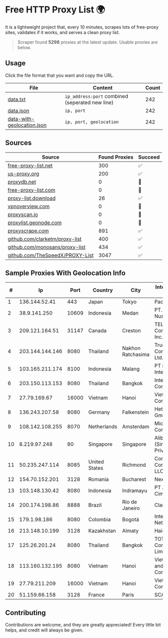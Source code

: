 
# Free HTTP Proxy List 🌍

It is a lightweight project that, every 10 minutes, scrapes lots of free-proxy sites, validates if it works, and serves a clean proxy list.


> Scraper found **5298** proxies at the latest update. Usable proxies are below.

## Usage

Click the file format that you want and copy the URL.


|File|Content|Count|
|----|-------|-----|
|[data.txt](https://raw.githubusercontent.com/themiralay/Proxy-List-World/master/data.txt)|`ip_address:port` combined (seperated new line)|242|
|[data.json](https://raw.githubusercontent.com/themiralay/Proxy-List-World/master/data.json)|`ip, port`|242|
|[data-with-geolocation.json](https://raw.githubusercontent.com/themiralay/Proxy-List-World/master/data-with-geolocation.json)|`ip, port, geolocation`|242|

## Sources

|Source|Found Proxies|Succeed|
|------|-------------|-------|
|[free-proxy-list.net](https://free-proxy-list.net)|300|✅|
|[us-proxy.org](https://www.us-proxy.org)|200|✅|
|[proxydb.net](http://proxydb.net)|0|🚫|
|[free-proxy-list.com](https://free-proxy-list.com/?page=&port=&type%5B%5D=http&type%5B%5D=https&up_time=0&search=Search)|0|🚫|
|[proxy-list.download](https://www.proxy-list.download/HTTP)|26|✅|
|[vpnoverview.com](https://vpnoverview.com/privacy/anonymous-browsing/free-proxy-servers)|0|🚫|
|[proxyscan.io](https://www.proxyscan.io)|0|🚫|
|[proxylist.geonode.com](https://proxylist.geonode.com/api/proxy-list?limit=300&page=1&sort_by=lastChecked&sort_type=desc&protocols=http,https)|0|🚫|
|[proxyscrape.com](https://api.proxyscrape.com/v2/?request=displayproxies&protocol=http&timeout=10000&country=all&ssl=all&anonymity=all)|891|✅|
|[github.com/clarketm/proxy-list](https://raw.githubusercontent.com/clarketm/proxy-list/master/proxy-list-raw.txt)|400|✅|
|[github.com/monosans/proxy-list](https://raw.githubusercontent.com/monosans/proxy-list/main/proxies/http.txt)|434|✅|
|[github.com/TheSpeedX/PROXY-List](https://raw.githubusercontent.com/TheSpeedX/PROXY-List/master/http.txt)|3047|✅|


## Sample Proxies With Geolocation Info

|#|Ip|Port|Country|City|Internet Service Provider|
|-|--|----|-------|----|-------------------------|
|1|136.144.52.41|443|Japan|Tokyo|Packet Host, Inc.|
|2|38.9.141.250|10609|Indonesia|Medan|PT. Media Antar Nusa|
|3|209.121.164.51|31147|Canada|Creston|TELUS Communications Inc.|
|4|203.144.144.146|8080|Thailand|Nakhon Ratchasima|True Internet Corporation CO. Ltd.|
|5|103.165.211.174|8100|Indonesia|Malang|PT iForte Global Internet|
|6|203.150.113.153|8080|Thailand|Bangkok|Internet Thailand Company Ltd.|
|7|27.79.169.67|16000|Vietnam|Hanoi|Viettel Corporation|
|8|136.243.207.58|8080|Germany|Falkenstein|Hetzner Online GmbH|
|9|108.142.108.255|8070|Netherlands|Amsterdam|Microsoft Corporation|
|10|8.219.97.248|80|Singapore|Singapore|Alibaba Cloud (Singapore) Private Limited|
|11|50.235.247.114|8085|United States|Richmond|Comcast Cable Communications, LLC|
|12|154.70.152.201|3128|Romania|Bucharest|NexonHost Srl|
|13|103.148.130.42|8080|Indonesia|Indramayu|PT Anugerah Cimanuk Raya|
|14|200.174.198.86|8888|Brazil|Rio de Janeiro|Claro S.A|
|15|179.1.98.186|8080|Colombia|Bogotá|InterNexa Global Network|
|16|213.148.10.199|3128|Kazakhstan|Almaty|Haicom Limited|
|17|125.26.201.24|8080|Thailand|Bangkok|TOT Public Company Limited|
|18|113.160.132.195|8080|Vietnam|Hanoi|VietNam Post and Telecom Corporation|
|19|27.79.211.209|16000|Vietnam|Hanoi|Viettel Corporation|
|20|51.159.66.158|3128|France|Paris|SCALEWAY|



## Contributing

Contributions are welcome, and they are greatly appreciated! Every
little bit helps, and credit will always be given.

